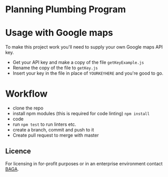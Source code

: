 # Planning Plumbing Program

# Usage with Google maps
To make this project work you'll need to supply your own Google maps API key.

- Get your API key and make a copy of the file `getKeyExample.js`
- Rename the copy of the file to `getKey.js`
- Insert your key in the file in place of `YOURKEYHERE` and you're good to go.


# Workflow
- clone the repo
- install npm modules (this is required for code linting) `npm install`
- code
- run `npm test` to run linters etc.
- create a branch, commit and push to it
- Create pull request to merge with master

## Licence
For licensing in for-profit purposes or in an enterprise environment contact [BAGA](http://baga.se/).
